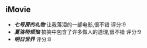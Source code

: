 iMovie
------
+ ***七号房的礼物***  让我落泪的一部电影,很不错 评分:9 
+ ***夏洛特烦恼***  搞笑中包含了许多做人的道理,很不错 评分:9 
+ ***明日世界***   评分:8